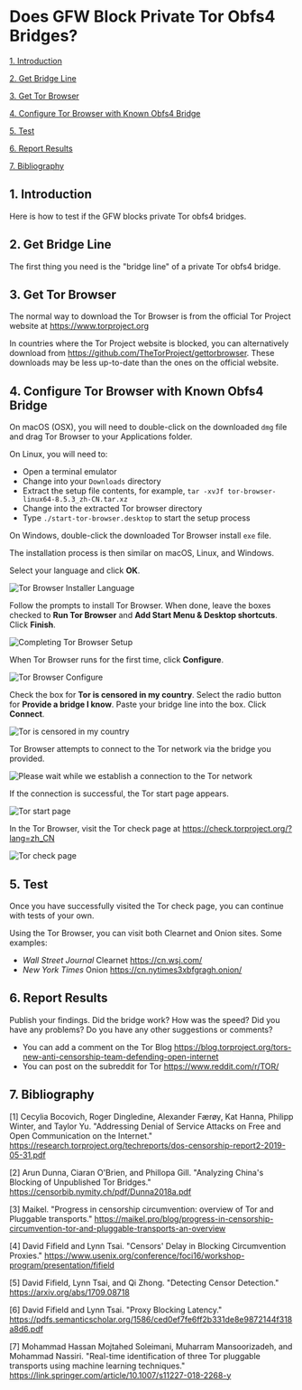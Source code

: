 # Does GFW Block Private Tor Obfs4 Bridges?

[1. Introduction](#user-content-1-introduction)

[2. Get Bridge Line](#user-content-2-get-bridge-line)

[3. Get Tor Browser](#user-content-3-get-tor-browser)

[4. Configure Tor Browser with Known Obfs4 Bridge](#user-content-4-configure-tor-browser-with-known-obfs4-bridge)

[5. Test](#user-content-5-test)

[6. Report Results](#user-content-6-report-results)

[7. Bibliography](#user-content-7-bibliography)

## 1. Introduction

Here is how to test if the GFW blocks private Tor obfs4 bridges.

## 2. Get Bridge Line

The first thing you need is the "bridge line" of a private Tor obfs4 bridge.

## 3. Get Tor Browser

The normal way to download the Tor Browser is from the official Tor Project website at https://www.torproject.org

In countries where the Tor Project website is blocked, you can alternatively download from https://github.com/TheTorProject/gettorbrowser. These downloads may be less up-to-date than the ones on the official website.

## 4. Configure Tor Browser with Known Obfs4 Bridge

On macOS (OSX), you will need to double-click on the downloaded `dmg` file and drag Tor Browser to your Applications folder. 

On Linux, you will need to:

* Open a terminal emulator
* Change into your `Downloads` directory
* Extract the setup file contents, for example, `tar -xvJf tor-browser-linux64-8.5.3_zh-CN.tar.xz`
* Change into the extracted Tor browser directory
* Type `./start-tor-browser.desktop` to start the setup process

On Windows, double-click the downloaded Tor Browser install `exe` file.

The installation process is then similar on macOS, Linux, and Windows.

Select your language and click **OK**.

![Tor Browser Installer Language](tbzh002.png)

Follow the prompts to install Tor Browser. When done, leave the boxes checked to **Run Tor Browser** and **Add Start Menu & Desktop shortcuts**. Click **Finish**.

![Completing Tor Browser Setup](tbzh003.png)

When Tor Browser runs for the first time, click **Configure**.

![Tor Browser Configure](tbzh004.png)

Check the box for **Tor is censored in my country**. Select the radio button for **Provide a bridge I know**. Paste your bridge line into the box. Click **Connect**.

![Tor is censored in my country](tbzh005.png)

Tor Browser attempts to connect to the Tor network via the bridge you provided.

![Please wait while we establish a connection to the Tor network](tbzh006.png)

If the connection is successful, the Tor start page appears.

![Tor start page](tbzh007.png)

In the Tor Browser, visit the Tor check page at https://check.torproject.org/?lang=zh_CN

![Tor check page](tbzh008.png)

## 5. Test

Once you have successfully visited the Tor check page, you can continue with tests of your own.

Using the Tor Browser, you can visit both Clearnet and Onion sites. Some examples:

* _Wall Street Journal_ Clearnet https://cn.wsj.com/
* _New York Times_ Onion https://cn.nytimes3xbfgragh.onion/

## 6. Report Results

Publish your findings. Did the bridge work? How was the speed? Did you have any problems? Do you have any other suggestions or comments?

* You can add a comment on the Tor Blog https://blog.torproject.org/tors-new-anti-censorship-team-defending-open-internet
* You can post on the subreddit for Tor https://www.reddit.com/r/TOR/

## 7. Bibliography

[1] Cecylia Bocovich, Roger Dingledine, Alexander Færøy, Kat Hanna, Philipp Winter, and Taylor Yu. "Addressing Denial of Service Attacks on Free and Open Communication on the Internet." https://research.torproject.org/techreports/dos-censorship-report2-2019-05-31.pdf

[2] Arun Dunna, Ciaran O'Brien, and Phillopa Gill. "Analyzing China's Blocking of Unpublished Tor Bridges." https://censorbib.nymity.ch/pdf/Dunna2018a.pdf

[3] Maikel. "Progress in censorship circumvention: overview of Tor and Pluggable transports." https://maikel.pro/blog/progress-in-censorship-circumvention-tor-and-pluggable-transports-an-overview

[4] David Fifield and Lynn Tsai. "Censors' Delay in Blocking Circumvention Proxies." https://www.usenix.org/conference/foci16/workshop-program/presentation/fifield

[5] David Fifield, Lynn Tsai, and Qi Zhong. "Detecting Censor Detection." https://arxiv.org/abs/1709.08718

[6] David Fifield and Lynn Tsai. "Proxy Blocking Latency." https://pdfs.semanticscholar.org/1586/ced0ef7fe6ff2b331de8e9872144f318a8d6.pdf

[7] Mohammad Hassan Mojtahed Soleimani, Muharram Mansoorizadeh, and Mohammad Nassiri. "Real-time identification of three Tor pluggable transports using machine learning techniques." https://link.springer.com/article/10.1007/s11227-018-2268-y
